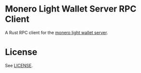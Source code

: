 # Monero Light Wallet Server RPC Client

A Rust RPC client for the [monero light wallet server](https://github.com/vtnerd/monero-lws).

# License

See [LICENSE](LICENSE).

